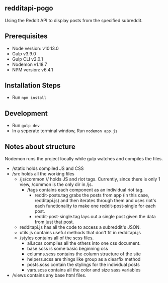 ## redditapi-pogo
Using the Reddit API to display posts from the specified subreddit.

## Prerequisites
- Node version: v10.13.0
- Gulp v3.9.0
- Gulp CLI v2.0.1
- Nodemon v1.18.7
- NPM version: v6.4.1

## Installation Steps
- Run `npm install`

## Development
- Run `gulp dev`
- In a seperate terminal window, Run `nodemon app.js`


## Notes about structure
Nodemon runs the project locally while gulp watches and compiles the files.
- /static holds compiled JS and CSS
- /src holds all the working files
    - /js/common
      // holds JS and riot tags. Currently, since there is only 1 view, /common is the only dir in /js.
      - /tags contains each component as an individual riot tag.
        - reddit-posts.tag grabs the posts from app (in this case, redditapi.js)
          and then iterates through them and uses riot's each functionality
          to make one reddit-post-single for each post.
        - reddit-post-single.tag lays out a single post given the data from just that post.
    - redditapi.js has all the code to access a subreddit's JSON.
    - utils.js contains useful methods that don't fit in redditapi.js
  - /styles contains all of the scss files.
    - all.scss compiles all the others into one css document.
    - base.scss is some basic beginning css
    - columns.scss contains the column structure of the site
    - helpers.scss are things like group as a clearfix method
    - posts.scss contain the stylings for the individual posts
    - vars.scss contains all the color and size sass variables
- /views contains any base html files.
